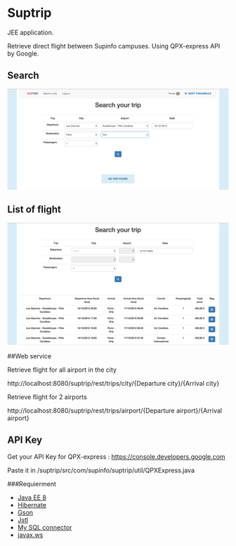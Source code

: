 # Suptrip
JEE application.

Retrieve direct flight between Supinfo campuses. Using QPX-express API by Google.

## Search 
![Alt text](https://github.com/Flex97115/Suptrip/blob/master/screen/Capture%20d%E2%80%99%C3%A9cran%202015-12-15%20%C3%A0%2010.08.30.png)

## List of flight
![Alt text](https://github.com/Flex97115/Suptrip/blob/master/screen/Capture%20d%E2%80%99%C3%A9cran%202015-12-15%20%C3%A0%2010.08.50.png)

##Web service

Retrieve flight for all airport in the city

http://localhost:8080/suptrip/rest/trips/city/{Departure city}/{Arrival city}

Retrieve flight for 2 airports

http://localhost:8080/suptrip/rest/trips/airport/{Departure airport}/{Arrival airport}

## API Key
Get your API Key for QPX-express : https://console.developers.google.com

Paste it in /suptrip/src/com/supinfo/suptrip/util/QPXExpress.java

###Requierment
- [Java EE 8](http://www.oracle.com/technetwork/java/javaee/downloads/java-archive-downloads-eesdk-419427.html)
- [Hibernate](http://hibernate.org/)
- [Gson](https://github.com/google/gson)
- [Jstl](https://jstl.java.net/)
- [My SQL connector](https://dev.mysql.com/downloads/connector/)
- [javax.ws](https://docs.oracle.com/javaee/6/api/javax/ws/rs/package-summary.html)


